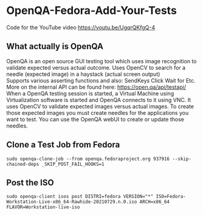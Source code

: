 # OpenQA-Fedora-Add-Your-Tests
Code for the YouTube video https://youtu.be/UgqrQKfgQ-4

## What actually is OpenQA
OpenQA is an open source GUI testing tool which uses image recognition to validate expected versus actual outcome.
Uses OpenCV to search for a needle (expected image) in a haystack (actual screen output)  
Supports various asserting functions and also:
SendKeys 
Click
Wait for
Etc.
More on the internal API can be found here: https://open.qa/api/testapi/
When a OpenQA testing session is started, a Virtual Machine using Virtualization software is started and OpenQA connects to it using VNC. 
It uses OpenCV to validate expected images versus actual images. To create those expected images you must create needles for the applications you want to test. You can use the OpenQA webUI to create or update those needles. 


## Clone a Test Job from Fedora
```sudo openqa-clone-job --from openqa.fedoraproject.org 937916 --skip-chained-deps _SKIP_POST_FAIL_HOOKS=1```

## Post the ISO

```sudo openqa-client isos post DISTRI=fedora VERSION="*" ISO=Fedora-Workstation-Live-x86_64-Rawhide-20210729.n.0.iso ARCH=x86_64 FLAVOR=Workstation-live-iso```
 
